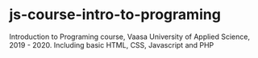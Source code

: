 # js-course-intro-to-programing
Introduction to Programing course, Vaasa University of Applied Science, 2019 - 2020. Including basic HTML, CSS, Javascript and PHP
